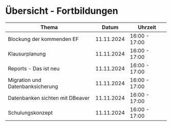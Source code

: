 # Übersicht - Fortbildungen


| Thema   | Datum | Uhrzeit |
| ---------- | ------------- | ------------- |
| Blockung der kommenden EF | 11.11.2024  | 16:00 - 17:00|
| Klausurplanung  |  11.11.2024  | 16:00 - 17:00|
| Reports - Das ist neu | 11.11.2024  | 16:00 - 17:00|
| Migration und Datenbanksicherung | 11.11.2024  | 16:00 - 17:00|
| Datenbanken sichten mit DBeaver | 11.11.2024  | 16:00 - 17:00|
| Schulungskonzept | 11.11.2024  | 16:00 - 17:00|






